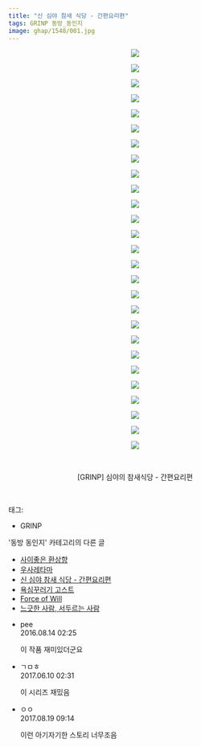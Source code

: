 ```yaml
---
title: "신 심야 참새 식당 - 간편요리편"
tags: GRINP 동방_동인지
image: ghap/1548/001.jpg
---
```

<div class="article">
<p style="text-align: center; clear: none; float: none;"><img src="{{ site.nasurl }}/ghap/1548/001.jpg"/></p>
<p style="text-align: center; clear: none; float: none;"><img src="{{ site.nasurl }}/ghap/1548/002.jpg"/></p>
<p style="text-align: center; clear: none; float: none;"><img src="{{ site.nasurl }}/ghap/1548/003.jpg"/></p>
<p style="text-align: center; clear: none; float: none;"><img src="{{ site.nasurl }}/ghap/1548/004.jpg"/></p>
<p style="text-align: center; clear: none; float: none;"><img src="{{ site.nasurl }}/ghap/1548/005.jpg"/></p>
<p style="text-align: center; clear: none; float: none;"><img src="{{ site.nasurl }}/ghap/1548/006.jpg"/></p>
<p style="text-align: center; clear: none; float: none;"><img src="{{ site.nasurl }}/ghap/1548/007.jpg"/></p>
<p style="text-align: center; clear: none; float: none;"><img src="{{ site.nasurl }}/ghap/1548/008.jpg"/></p>
<p style="text-align: center; clear: none; float: none;"><img src="{{ site.nasurl }}/ghap/1548/009.jpg"/></p>
<p style="text-align: center; clear: none; float: none;"><img src="{{ site.nasurl }}/ghap/1548/010.jpg"/></p>
<p style="text-align: center; clear: none; float: none;"><img src="{{ site.nasurl }}/ghap/1548/011.jpg"/></p>
<p style="text-align: center; clear: none; float: none;"><img src="{{ site.nasurl }}/ghap/1548/012.jpg"/></p>
<p style="text-align: center; clear: none; float: none;"><img src="{{ site.nasurl }}/ghap/1548/013.jpg"/></p>
<p style="text-align: center; clear: none; float: none;"><img src="{{ site.nasurl }}/ghap/1548/014.jpg"/></p>
<p style="text-align: center; clear: none; float: none;"><img src="{{ site.nasurl }}/ghap/1548/015.jpg"/></p>
<p style="text-align: center; clear: none; float: none;"><img src="{{ site.nasurl }}/ghap/1548/016.jpg"/></p>
<p style="text-align: center; clear: none; float: none;"><img src="{{ site.nasurl }}/ghap/1548/017.jpg"/></p>
<p style="text-align: center; clear: none; float: none;"><img src="{{ site.nasurl }}/ghap/1548/018.jpg"/></p>
<p style="text-align: center; clear: none; float: none;"><img src="{{ site.nasurl }}/ghap/1548/019.jpg"/></p>
<p style="text-align: center; clear: none; float: none;"><img src="{{ site.nasurl }}/ghap/1548/020.jpg"/></p>
<p style="text-align: center; clear: none; float: none;"><img src="{{ site.nasurl }}/ghap/1548/021.jpg"/></p>
<p style="text-align: center; clear: none; float: none;"><img src="{{ site.nasurl }}/ghap/1548/022.jpg"/></p>
<p style="text-align: center; clear: none; float: none;"><img src="{{ site.nasurl }}/ghap/1548/023.jpg"/></p>
<p style="text-align: center; clear: none; float: none;"><img src="{{ site.nasurl }}/ghap/1548/024.jpg"/></p>
<p style="text-align: center; clear: none; float: none;"><img src="{{ site.nasurl }}/ghap/1548/025.jpg"/></p>
<p style="text-align: center; clear: none; float: none;"><img src="{{ site.nasurl }}/ghap/1548/026.jpg"/></p>
<p style="text-align: center; clear: none; float: none;"><img src="{{ site.nasurl }}/ghap/1548/027.jpg"/></p>
<p style="text-align: center; clear: none; float: none;"><br/></p>
<p style="text-align: center; clear: none; float: none;">[GRINP] 심야의 참새식당 - 간편요리편</p>
<p><br/></p>
</div><div class="tagTrail">
<p>태그: </p>
<ul>
<li>GRINP</li>
</ul>
</div><div class="another">
<p>'동방 동인지' 카테고리의 다른 글</p>
<ul>
<li><a href="/2016-08-13-ghap_1550">사이좋은 환상향</a></li>
<li><a href="/2016-08-13-ghap_1549">우사레타마</a></li>
<li><a href="/2016-08-13-ghap_1548">신 심야 참새 식당 - 간편요리편</a></li>
<li><a href="/2016-08-13-ghap_1547">욕심꾸러기 고스트</a></li>
<li><a href="/2016-08-13-ghap_1546">Force of Will</a></li>
<li><a href="/2016-08-13-ghap_1545">느긋한 사람, 서두르는 사람</a></li>
</ul>
</div><div class="cb_module cb_fluid">
<div class="cb_wrt cb_profile">
<div class="comment">
<ul>
<li class="cb_thumb_off" id="comment14781066">
<div class="cb_comment_area">
<div class="cb_info_area">
<div class="cb_section">
<span class="cb_nick_name">pee</span>
</div>
<div class="cb_section">
<span class="cb_date">2016.08.14 02:25 </span>
</div>
</div>
<div class="cb_dsc_comment">
<p class="cb_dsc">
											이 작품 재미있더군요
										</p>
</div>
</div></li>
<li class="cb_thumb_off" id="comment15009803">
<div class="cb_comment_area">
<div class="cb_info_area">
<div class="cb_section">
<span class="cb_nick_name">ㄱㅁㅎ</span>
</div>
<div class="cb_section">
<span class="cb_date">2017.06.10 02:31 </span>
</div>
</div>
<div class="cb_dsc_comment">
<p class="cb_dsc">
											이 시리즈 재밌음
										</p>
</div>
</div></li>
<li class="cb_thumb_off" id="comment15063349">
<div class="cb_comment_area">
<div class="cb_info_area">
<div class="cb_section">
<span class="cb_nick_name">ㅇㅇ</span>
</div>
<div class="cb_section">
<span class="cb_date">2017.08.19 09:14 </span>
</div>
</div>
<div class="cb_dsc_comment">
<p class="cb_dsc">
											이런 아기자기한 스토리 너무조음
										</p>
</div>
</div></li>
</ul>
</div>
</div><!-- commentList close -->
</div>